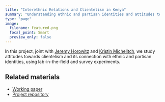 ```yaml
---
title: "Interethnic Relations and Clientelism in Kenya"
summary: "Understanding ethnic and partisan identities and attitudes towards clientelism in Kenya"
type: "page"
image:
  filename: featured.png
  focal_point: Smart
  preview_only: false
---
```


In this project, joint with <a href="https://www.jeremy-horowitz.com/" target="_blank">Jeremy Horowitz</a> and <a href="https://sites.google.com/site/kristinmichelitch/home" target="_blank">Kristin Michelitch</a>, we study attitudes towards clientelism and its connection with ethnic and partisan identities, using lab-in-the-field and survey experiments.


<h2>Related materials</h2>

<ul>
  <li>
    <a href="https://osf.io/preprints/socarxiv/avtqh_v1" target="_blank">Working paper</a>
  </li>
  <li>
    <a href="https://osf.io/cq89y/" target="_blank">Project repository</a>
  </li>
</ul>
